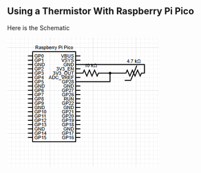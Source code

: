 ## Using a Thermistor With Raspberry Pi Pico

Here is the Schematic

![Schematic](./Img//Screenshot%202024-08-07%20214702.png)